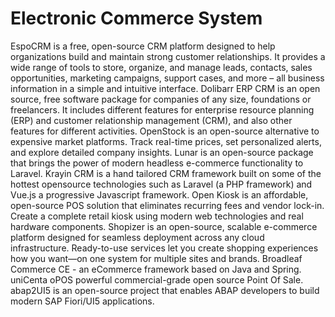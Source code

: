 # Electronic Commerce System

EspoCRM is a free, open-source CRM platform designed to help organizations build and maintain strong customer relationships. It provides a wide range of tools to store, organize, and manage leads, contacts, sales opportunities, marketing campaigns, support cases, and more – all business information in a simple and intuitive interface. Dolibarr ERP CRM is an open source, free software package for companies of any size, foundations or freelancers. It includes different features for enterprise resource planning (ERP) and customer relationship management (CRM), and also other features for different activities. OpenStock is an open-source alternative to expensive market platforms. Track real-time prices, set personalized alerts, and explore detailed company insights. Lunar is an open-source package that brings the power of modern headless e-commerce functionality to Laravel. Krayin CRM is a hand tailored CRM framework built on some of the hottest opensource technologies such as Laravel (a PHP framework) and Vue.js a progressive Javascript framework. Open Kiosk is an affordable, open-source POS solution that eliminates recurring fees and vendor lock-in. Create a complete retail kiosk using modern web technologies and real hardware components. Shopizer is an open-source, scalable e-commerce platform designed for seamless deployment across any cloud infrastructure. Ready-to-use services let you create shopping experiences how you want—on one system for multiple sites and brands. Broadleaf Commerce CE - an eCommerce framework based on Java and Spring. uniCenta oPOS powerful commercial-grade open source Point Of Sale. abap2UI5 is an open-source project that enables ABAP developers to build modern SAP Fiori/UI5 applications.
